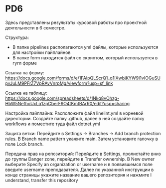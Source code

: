 # PD6
Здесь представлены результаты курсовой работы про проектной деятельности в 6 семестре.

Структура:
- В папке pipelines располагаются yml файлы, которые используются для настройки пайплайнов
- В папке form находится файл со скриптом, который используется в гугл форме

Ссылка на форму:
https://docs.google.com/forms/d/e/1FAIpQLScrQ1_q1IXwbjKYW9I1vIOGuSUpvJuLM9PFrZ7VpRAvVnrpMg/viewform?usp=sf_link

Ссылка на таблицу:
https://docs.google.com/spreadsheets/d/1Nkq8vOhzg-HbW5NefhoUxLq1zpCberF9O4tKmtBArR0/edit?usp=sharing

Настройка пайплайна:
Расположите файл linelint.yml в корневой директории. Создайте папку .github, далее в ней создайте папку workflows и поместите туда файл dotnet.yml

Защита ветки:
Перейдите в Settings -> Branches -> Add branch protection rules. В Branch name pattern укажите main. Затем установите галочку в поле Lock branch.

Передача прав на репозиторий:
Перейдите в Settings, пролистайте вниз до группы Danger zone, перейдите в Transfer ownership. В New owner выберите Specify an organization or username и в появившемся поле введите username преподавателя. Далее по указанной инструкции в конце страницы укажите название вашего репозитория и нажмите I understand, transfer this repository
